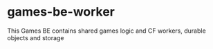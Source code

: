 # games-be-worker
This Games BE contains shared games logic and CF workers, durable objects and storage
